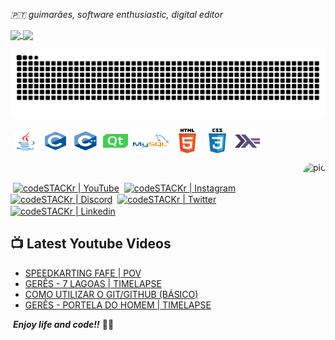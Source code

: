 *🇵🇹 guimarães, software enthusiastic, digital editor*

<div>
<a href="https://allmylinks.com/bessa">
  <img align="center" src="https://github-activity-readme-stats.vercel.app/assebcc&count_private=true&show_icons=true&theme=github_dark&hide=contribs&hide_border=true"/>
</a>
<a href="https://allmylinks.com/bessa">
  <img align="center" src="https://github-activity-readme-stats.vercel.app/api/top-langs/?username=assebc&layout=compact&count_private=true&theme=github_dark&hide_border=true"/>
</a>
</div>

![Snake animation](https://github.com/assebc/assebc/blob/output/github-contribution-grid-snake.svg)



<a>&nbsp;<img align="center" alt="codeSTACKr | Java" height="30px"  width="40px" src="https://github.com/devicons/devicon/blob/master/icons/java/java-original.svg"/></a>
<a>&nbsp;<img align="center" alt="codeSTACKr | C" height="30px" width="40px" src="https://raw.githubusercontent.com/devicons/devicon/master/icons/c/c-original.svg"/></a>
<a>&nbsp;<img align="center" alt="codeSTACKr | Cpp" height="30px" width="40px" src="https://github.com/devicons/devicon/blob/master/icons/cplusplus/cplusplus-original.svg"/></a>
<a>&nbsp;<img align="center" alt="codeSTACKr | Qt" height="30px" width="40px" src="https://github.com/devicons/devicon/blob/master/icons/qt/qt-original.svg"/></a>
<a>&nbsp;<img align="center" alt="codeSTACKr | MYSQL" height="40px"  width="60px" src="https://github.com/devicons/devicon/blob/master/icons/mysql/mysql-original-wordmark.svg"/></a>
<a>&nbsp;<img align="center" alt="codeSTACKr | HTML" height="40px"  width="40px" src="https://github.com/devicons/devicon/blob/master/icons/html5/html5-original-wordmark.svg"/></a>
<a>&nbsp;<img align="center" alt="codeSTACKr | CSS" height="40px"  width="40px" src="https://github.com/devicons/devicon/blob/master/icons/css3/css3-original-wordmark.svg"/></a>
<a>&nbsp;<img align="center" alt="codeSTACKr | Haskell" height="30px" width="40px" src="https://raw.githubusercontent.com/devicons/devicon/master/icons/haskell/haskell-original.svg"/></a>



<a>&nbsp;<img align="right" alt="pic" height="150px" style="border-radius:50px" src="https://user-images.githubusercontent.com/73396142/141704283-e4a93ab9-441d-464b-bc65-530f5a341dc2.png"/></a>

<a>&nbsp;[<img align="center" alt="codeSTACKr | YouTube"  src="https://img.shields.io/badge/YouTube-FF0000?style=for-the-badge&logo=youtube&logoColor=white"/>][youtube]</a>
<a>&nbsp;[<img align="center" alt="codeSTACKr | Instagram"  src="https://img.shields.io/badge/Instagram-E4405F?style=for-the-badge&logo=instagram&logoColor=white"/>][instagram]</a>
<a>&nbsp;[<img align="center" alt="codeSTACKr | Discord"  src="https://img.shields.io/badge/Discord-7289DA?style=for-the-badge&logo=discord&logoColor=white"/>][discord]</a>
<a>&nbsp;[<img align="center" alt="codeSTACKr | Twitter"  src="https://img.shields.io/badge/Twitter-1DA1F2?style=for-the-badge&logo=twitter&logoColor=white"/>][twitter]</a>
<a>&nbsp;[<img align="center" alt="codeSTACKr | Linkedin"  src="https://img.shields.io/badge/LinkedIn-0077B5?style=for-the-badge&logo=linkedin&logoColor=white"/>][linkedin]</a>



## 📺 Latest Youtube Videos
<!-- YOUTUBE:START -->
- [SPEEDKARTING FAFE | POV](https://www.youtube.com/watch?v=8T5ByIsn7FY)
- [GERÊS - 7 LAGOAS | TIMELAPSE](https://www.youtube.com/watch?v=wC0IwTH-5iQ)
- [COMO UTILIZAR O GIT/GITHUB &lpar;BÁSICO&rpar;](https://www.youtube.com/watch?v=-Sf28gqMKz0)
- [GERÊS - PORTELA DO HOMEM | TIMELAPSE](https://www.youtube.com/watch?v=hgHMovENsWs)
<!-- YOUTUBE:END -->




&nbsp;***Enjoy life and code!!*** 👋😊


[twitter]: https://twitter.com/bessitos_
[youtube]: https://www.youtube.com/channel/UCKz1tkzbzC6SV9CYF7qRE3g
[instagram]: https://instagram.com/bessitos_
[linkedin]: https://www.linkedin.com/in/claudio-bessa-79b9bb225/
[discord]: https://discord.gg/QFCvN9uyuh

